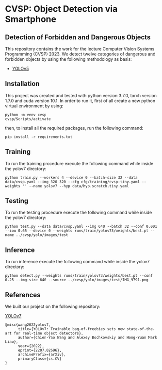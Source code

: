 # CVSP: Object Detection via Smartphone

## Detection of Forbidden and Dangerous Objects
This repository contains the work for the lecture Computer Vision Systems Programming (CVSP) 2023.
We detect twelve categories of dangerous and forbidden objects by using the following methodology as basis:
- [YOLOv5](https://github.com/WongKinYiu/yolov7/blob/main/README.md)

## Installation
This project was created and tested with python version 3.7.0, torch version 1.7.0 and cuda version 10.1.
In order to run it, first of all create a new python virtual environment by using:
```
python -m venv cvsp
cvsp/Scripts/activate
```
then, to install all the required packages, run the following command:
```
pip install -r requirements.txt
```

## Training
To run the training procedure execute the following command while inside the yolov7 directory:
```
python train.py --workers 4 --device 0 --batch-size 32 --data data/cvsp.yaml --img 320 320 --cfg cfg/training/cvsp-tiny.yaml --weights '' --name yolov7 --hyp data/hyp.scratch.tiny.yaml
```

## Testing
To run the testing procedure execute the following command while inside the yolov7 directory:
```
python test.py --data data/cvsp.yaml --img 640 --batch 32 --conf 0.001 --iou 0.65 --device 0 --weights runs/train/yolov73/weights/best.pt --name ../cvsp/yolo/images/test
```

## Inference
To run inference execute the following command while inside the yolov7 directory:
```
python detect.py --weights runs/train/yolov73/weights/best.pt --conf 0.25 --img-size 640 --source ../cvsp/yolo/images/test/IMG_9791.png
```

## References
We built our project on the following repository:

[YOLOv7](https://github.com/WongKinYiu/yolov7)
```
@misc{wang2022yolov7,
      title={YOLOv7: Trainable bag-of-freebies sets new state-of-the-art for real-time object detectors}, 
      author={Chien-Yao Wang and Alexey Bochkovskiy and Hong-Yuan Mark Liao},
      year={2022},
      eprint={2207.02696},
      archivePrefix={arXiv},
      primaryClass={cs.CV}
}
```